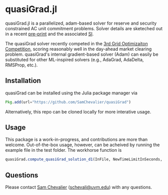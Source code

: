 # quasiGrad.jl

quasiGrad.jl is a parallelized, adam-based solver for reserve and security constrained AC unit commitment problems. Solver details are sketeched out in a recent [pre-print](https://arxiv.org/pdf/2310.06650.pdf) and the associated [SI](https://samchevalier.github.io/docs/SI.pdf).

The quasiGrad solver recently competed in the [3rd Grid Optimizaiton Competition](https://gocompetition.energy.gov/challenges/challenge-3), scoring reasonably well in the day-ahead market clearing problem. quasiGrad's internal gradient-based solver (Adam) can easily be substituted for other ML-inspired solvers (e.g., AdaGrad, AdaDelta, RMSProp, etc.).

## Installation
quasiGrad can be installed using the Julia package manager via
```julia
Pkg.add(url="https://github.com/SamChevalier/quasiGrad")
```
Alternatively, this repo can be cloned locally for more interative usage.

## Usage
This package is a work-in-progress, and contributions are more than welcome. Out-of-the-box usage, however, can be acheived by running the example file in the test folder. The workhorse function is

```julia
quasiGrad.compute_quasiGrad_solution_d1(InFile, NewTimeLimitInSeconds, Division, NetworkModel, AllowSwitching; post_process=true)
```
## Questions
Please contact [Sam Chevalier](https://samchevalier.github.io/) (schevali@uvm.edu) with any questions.
